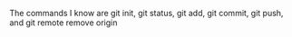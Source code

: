 The commands I know are git init, git status, git add, git commit, git push, and git remote remove origin